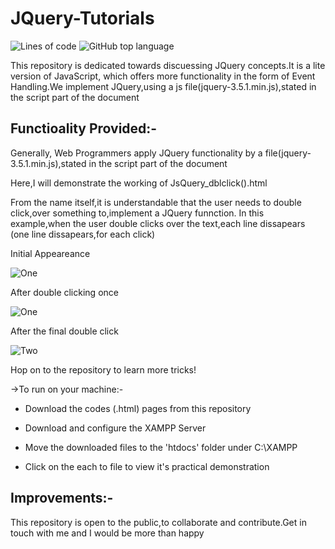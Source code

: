 # JQuery-Tutorials
![Lines of code](https://img.shields.io/tokei/lines/github/NoelV11/JQuery-Tutorials)
![GitHub top language](https://img.shields.io/github/languages/top/NoelV11/JQuery-Tutorials)

This repository is dedicated towards discuessing JQuery concepts.It is a lite version of JavaScript, which offers more functionality in the form of Event Handling.We implement JQuery,using a js file(jquery-3.5.1.min.js),stated in the script part of the document 

## Functioality Provided:-

Generally, Web Programmers apply JQuery functionality by a file(jquery-3.5.1.min.js),stated in the script part of the document

Here,I will demonstrate the working of JsQuery_dblclick().html

From the name itself,it is understandable that the user needs to double click,over something to,implement a JQuery funnction.
In this example,when the user double clicks over the text,each line dissapears (one line dissapears,for each click)

Initial Appeareance

![One](https://user-images.githubusercontent.com/77625109/121893745-f7421600-cd3b-11eb-8394-349e246a678f.png)

After double clicking once


![One](https://user-images.githubusercontent.com/77625109/121894343-a8e14700-cd3c-11eb-9569-4d30244a68e2.png)

After the final double click


![Two](https://user-images.githubusercontent.com/77625109/121894432-c1e9f800-cd3c-11eb-9ed2-24712c1bd1c9.png)

Hop on to the repository to learn more tricks!


->To run on your machine:-

- Download the codes (.html) pages from this repository

- Download and configure the XAMPP Server

- Move the downloaded files to the 'htdocs' folder under C:\XAMPP

- Click on the each to file to view it's practical demonstration

## Improvements:-

This repository is open to the public,to collaborate and contribute.Get in touch with me and I would be more than happy
